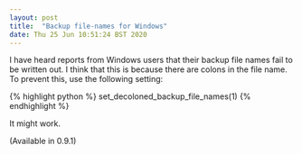 ```yaml
---
layout: post
title:  "Backup file-names for Windows"
date: Thu 25 Jun 10:51:24 BST 2020
---
```


I have heard reports from Windows users that their backup file names fail to be written out.
I think that this is because there are colons in the file name. To prevent this, use
the following setting:

{% highlight python %}
set_decoloned_backup_file_names(1)
{% endhighlight %}

It might work.

(Available in 0.9.1)

